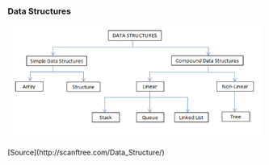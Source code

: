 ### Data Structures

![Data Structures](./_Assets/images/data_structure.png)

<div class="source">[Source](http://scanftree.com/Data_Structure/)</div>
